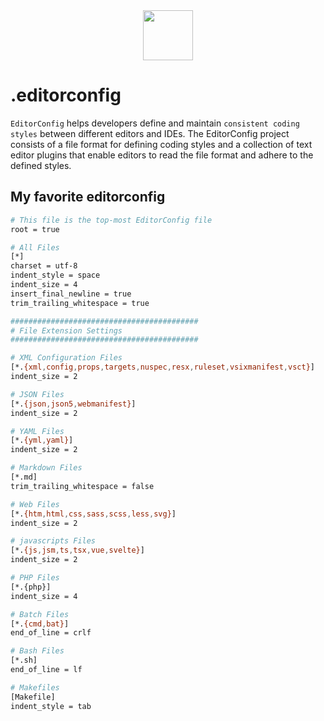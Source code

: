<div align="center">
  <img src="https://brunolm.files.wordpress.com/2017/01/editorconfig-stickers.png" width="80">
</div>

# .editorconfig
`EditorConfig` helps developers define and maintain `consistent coding styles` between different editors and IDEs. The EditorConfig project consists of a file format for defining coding styles and a collection of text editor plugins that enable editors to read the file format and adhere to the defined styles.


## My favorite editorconfig
```bash
# This file is the top-most EditorConfig file
root = true

# All Files
[*]
charset = utf-8
indent_style = space
indent_size = 4
insert_final_newline = true
trim_trailing_whitespace = true

##########################################
# File Extension Settings
##########################################

# XML Configuration Files
[*.{xml,config,props,targets,nuspec,resx,ruleset,vsixmanifest,vsct}]
indent_size = 2

# JSON Files
[*.{json,json5,webmanifest}]
indent_size = 2

# YAML Files
[*.{yml,yaml}]
indent_size = 2

# Markdown Files
[*.md]
trim_trailing_whitespace = false

# Web Files
[*.{htm,html,css,sass,scss,less,svg}]
indent_size = 2

# javascripts Files
[*.{js,jsm,ts,tsx,vue,svelte}]
indent_size = 2

# PHP Files
[*.{php}]
indent_size = 4

# Batch Files
[*.{cmd,bat}]
end_of_line = crlf

# Bash Files
[*.sh]
end_of_line = lf

# Makefiles
[Makefile]
indent_style = tab


```
